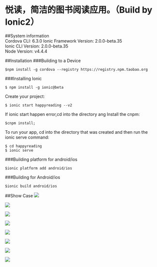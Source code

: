 # 悦读，简洁的图书阅读应用。（Build by Ionic2）
 
##System information  
    Cordova CLI: 6.3.0 
    Ionic Framework Version: 2.0.0-beta.35  
    Ionic CLI Version: 2.0.0-beta.35  
    Node Version: v4.4.4  
     
##Installation
###Building to a Device  

    $npm install -g cordova --registry https://registry.npm.taobao.org
    
###Installing Ionic
 
    $ npm install -g ionic@beta  
    
    
 Create your project:  
 
    $ ionic start happyreading --v2
    
If ionic start happen error,cd into the directory ang Install the cnpm:

    $cnpm install;
    
 To run your app, cd into the directory that was created and then run the ionic serve command:  
 
    $ cd happyreading  
    $ ionic serve  

 
###Building platform for android/ios

    $ionic platform add android/ios
   
###Building for Android/ios

    $ionic build android/ios

##Show Case
![](https://github.com/junjieruan/happyreading/blob/master/Show%20Case/page2.jpg)  

![](https://github.com/junjieruan/happyreading/blob/master/Show%20Case/menu.jpg)  

![](https://github.com/junjieruan/happyreading/blob/master/Show%20Case/addbook.jpg)  

![](https://github.com/junjieruan/happyreading/blob/master/Show%20Case/bookdetail.jpg)  

![](https://github.com/junjieruan/happyreading/blob/master/Show%20Case/friend.jpg)  

![](https://github.com/junjieruan/happyreading/blob/master/Show%20Case/usercenter.jpg)  

![](https://github.com/junjieruan/happyreading/blob/master/Show%20Case/contact.jpg)  

![](https://github.com/junjieruan/happyreading/blob/master/Show%20Case/register.jpg)  

